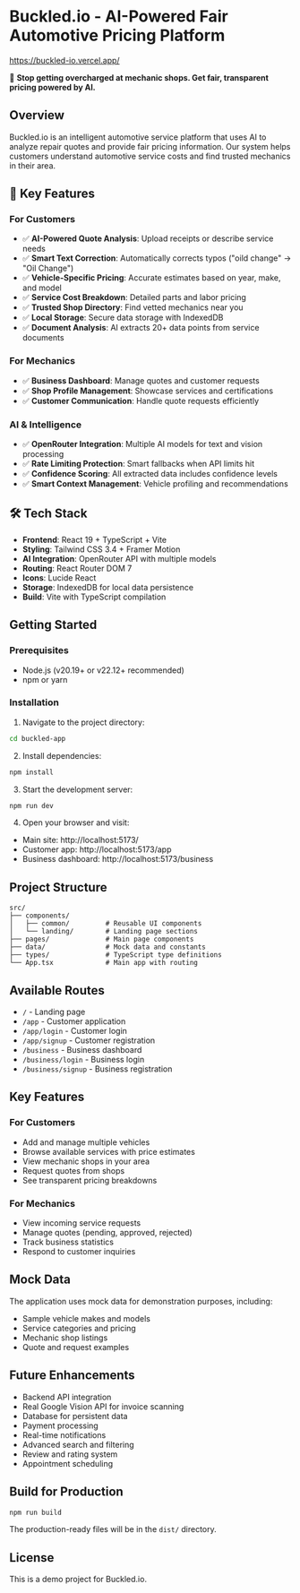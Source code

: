 # Buckled.io - AI-Powered Fair Automotive Pricing Platform

https://buckled-io.vercel.app/

🚗 **Stop getting overcharged at mechanic shops. Get fair, transparent pricing powered by AI.**

## Overview
Buckled.io is an intelligent automotive service platform that uses AI to analyze repair quotes and provide fair pricing information. Our system helps customers understand automotive service costs and find trusted mechanics in their area.

## 🌟 Key Features

### For Customers
- ✅ **AI-Powered Quote Analysis**: Upload receipts or describe service needs
- ✅ **Smart Text Correction**: Automatically corrects typos ("oild change" → "Oil Change")
- ✅ **Vehicle-Specific Pricing**: Accurate estimates based on year, make, and model
- ✅ **Service Cost Breakdown**: Detailed parts and labor pricing
- ✅ **Trusted Shop Directory**: Find vetted mechanics near you
- ✅ **Local Storage**: Secure data storage with IndexedDB
- ✅ **Document Analysis**: AI extracts 20+ data points from service documents

### For Mechanics
- ✅ **Business Dashboard**: Manage quotes and customer requests
- ✅ **Shop Profile Management**: Showcase services and certifications
- ✅ **Customer Communication**: Handle quote requests efficiently

### AI & Intelligence
- ✅ **OpenRouter Integration**: Multiple AI models for text and vision processing
- ✅ **Rate Limiting Protection**: Smart fallbacks when API limits hit
- ✅ **Confidence Scoring**: All extracted data includes confidence levels
- ✅ **Smart Context Management**: Vehicle profiling and recommendations

## 🛠 Tech Stack

- **Frontend**: React 19 + TypeScript + Vite
- **Styling**: Tailwind CSS 3.4 + Framer Motion
- **AI Integration**: OpenRouter API with multiple models
- **Routing**: React Router DOM 7
- **Icons**: Lucide React
- **Storage**: IndexedDB for local data persistence
- **Build**: Vite with TypeScript compilation

## Getting Started

### Prerequisites
- Node.js (v20.19+ or v22.12+ recommended)
- npm or yarn

### Installation

1. Navigate to the project directory:
```bash
cd buckled-app
```

2. Install dependencies:
```bash
npm install
```

3. Start the development server:
```bash
npm run dev
```

4. Open your browser and visit:
- Main site: http://localhost:5173/
- Customer app: http://localhost:5173/app
- Business dashboard: http://localhost:5173/business

## Project Structure
```
src/
├── components/
│   ├── common/         # Reusable UI components
│   └── landing/        # Landing page sections
├── pages/              # Main page components
├── data/               # Mock data and constants
├── types/              # TypeScript type definitions
└── App.tsx             # Main app with routing
```

## Available Routes
- `/` - Landing page
- `/app` - Customer application
- `/app/login` - Customer login
- `/app/signup` - Customer registration
- `/business` - Business dashboard
- `/business/login` - Business login
- `/business/signup` - Business registration

## Key Features

### For Customers
- Add and manage multiple vehicles
- Browse available services with price estimates
- View mechanic shops in your area
- Request quotes from shops
- See transparent pricing breakdowns

### For Mechanics
- View incoming service requests
- Manage quotes (pending, approved, rejected)
- Track business statistics
- Respond to customer inquiries

## Mock Data
The application uses mock data for demonstration purposes, including:
- Sample vehicle makes and models
- Service categories and pricing
- Mechanic shop listings
- Quote and request examples

## Future Enhancements
- Backend API integration
- Real Google Vision API for invoice scanning
- Database for persistent data
- Payment processing
- Real-time notifications
- Advanced search and filtering
- Review and rating system
- Appointment scheduling

## Build for Production

```bash
npm run build
```

The production-ready files will be in the `dist/` directory.

## License
This is a demo project for Buckled.io.
